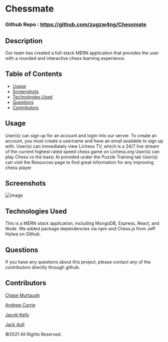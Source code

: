 # Chessmate

### Github Repo : https://github.com/zugzw4ng/Chessmate

## Description 

Our team has created a full-stack MERN application that provides the user with a rounded and interactive chess learning experience. 

## Table of Contents
* [Usage](#usage)
* [Screenshots](#screenshots)
* [Technologies Used](#technologiesused)
* [Questions](#questions) 
* [Contributors](#contributors)

## Usage
                              
User(s) can sign up for an account and login into our server.
To create an account, you must create a username and have an email available to sign up with.
User(s) can immediately view Lichess TV, which is a 24/7 live stream of the current highest rated speed chess game on Lichess.org
User(s) can play Chess vs the basic AI provided under the Puzzle Training tab
User(s) can visit the Resources page to find great information for any improving chess player

## Screenshots
![image](https://user-images.githubusercontent.com/88681510/142798453-1cecebeb-a51b-4905-a8c6-f70bc1d2ba3e.png)



## Technologies Used
This is a MERN stack application, including MongoDB, Express, React, and Node. We added package dependencies via npm and Chess.js from Jeff Hylwa on Github.

## Questions
If you have any questions about this project, please contact any of the contributors directly through github.

## Contributors
[Chase Murtaugh](https://github.com/Daelso)

[Andrew Currie](https://github.com/curriecoder)

[Jacob Kelly](https://github.com/zugzw4ng)

[Jack Ault](https://github.com/henlowgg)




©2021 All Rights Reserved.



